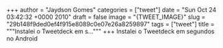 
+++
author = "Jaydson Gomes"
categories = ["tweet"]
date = "Sun Oct 24 03:42:32 +0000 2010"
draft = false
image = "{TWEET_IMAGE}"
slug = "29b148f9ded0ef4f915e8089c0e07e26a8259897"
tags = ["tweet"]
title = """Instalei o Tweetdeck em s..."""
+++
Instalei o Tweetdeck em segundos no Android
